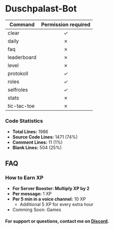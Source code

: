 # Duschpalast-Bot

| Command     | Permission required |
|-------------|:-------------------:|
| clear       |       &check;       |
| daily       |       &cross;       |
| faq         |       &cross;       |
| leaderboard |       &cross;       |
| level       |       &cross;       |
| protokoll   |       &check;       |
| roles       |       &check;       |
| selfroles   |       &check;       |
| stats       |       &cross;       |
| tic-tac-toe |       &cross;       |

### Code Statistics

- **Total Lines:** 1986
- **Source Code Lines:** 1471 (74%)
- **Comment Lines:** 11 (1%)
- **Blank Lines:** 504 (25%)

## FAQ

### How to Earn XP
- **For Server Booster: Multiply XP by 2**
- **Per message:** 1 XP
- **Per 5 min in a voice channel:** 10 XP
  - Additional 5 XP for every extra hour
- Comming Soon: Games

#### For support or questions, contact me on [Discord](https://discord.com/users/697224731157332028).
